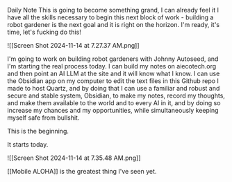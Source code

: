 Daily Note
This is going to become something grand, I can already feel it
I have all the skills necessary to begin this next block of work - building a robot gardener is the next goal and it is right on the horizon. I'm ready, it's time, let's fucking do this!

![[Screen Shot 2024-11-14 at 7.27.37 AM.png]]

I'm going to work on building robot gardeners with Johnny Autoseed, and I'm starting the real process today.
I can build my notes on aiecotech.org and then point an AI LLM at the site and it will know what I know.
I can use the Obsidian app on my computer to edit the text files in this Github repo I made to host Quartz, and by doing that I can use a familiar and robust and secure and stable system, Obsidian, to make my notes, record my thoughts, and make them available to the world and to every AI in it, and by doing so increase my chances and my opportunities, while simultaneously keeping myself safe from bullshit.

This is the beginning. 

It starts today.

![[Screen Shot 2024-11-14 at 7.35.48 AM.png]]

[[Mobile ALOHA]] is the greatest thing I've seen yet.

